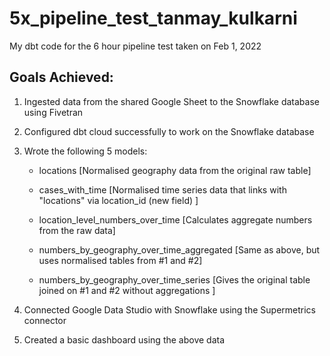 # 5x_pipeline_test_tanmay_kulkarni
My dbt code for the 6 hour pipeline test taken on Feb 1, 2022


## Goals Achieved:

1. Ingested data from the shared Google Sheet to the Snowflake database using Fivetran
2. Configured dbt cloud successfully to work on the Snowflake database
3. Wrote the following 5 models:
        
    - locations [Normalised geography data from the original raw table]

    - cases_with_time [Normalised time series data that links with "locations" via location_id (new field) ]
        
    - location_level_numbers_over_time [Calculates aggregate numbers from the raw data]
        
    - numbers_by_geography_over_time_aggregated [Same as above, but uses normalised tables from #1 and #2]
        
    - numbers_by_geography_over_time_series [Gives the original table joined on #1 and #2 without aggregations ]

4. Connected Google Data Studio with Snowflake using the Supermetrics connector
5. Created a basic dashboard using the above data